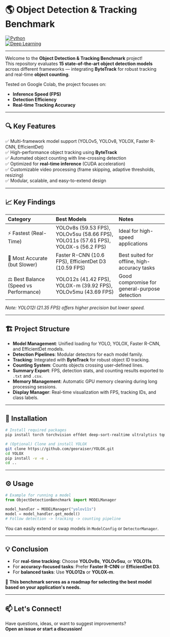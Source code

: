 
# 🌎 Object Detection & Tracking Benchmark

[![Python](https://img.shields.io/badge/Python-3.8%2B-blue.svg)](https://www.python.org/)  
[![Deep Learning](https://img.shields.io/badge/Deep%20Learning-PyTorch%20%7C%20Ultralytics%20%7C%20YOLOX-red)](https://pytorch.org/)

---

Welcome to the **Object Detection & Tracking Benchmark** project!  
This repository evaluates **15 state-of-the-art object detection models** across different frameworks — integrating **ByteTrack** for robust tracking and real-time **object counting**.

Tested on Google Colab, the project focuses on:
- **Inference Speed (FPS)**
- **Detection Efficiency**
- **Real-time Tracking Accuracy**

---

## 🔍 Key Features

✅ Multi-framework model support (YOLOv5, YOLOv8, YOLOX, Faster R-CNN, EfficientDet)  
✅ High-performance object tracking using **ByteTrack**  
✅ Automated object counting with line-crossing detection  
✅ Optimized for **real-time inference** (CUDA acceleration)  
✅ Customizable video processing (frame skipping, adaptive thresholds, resizing)  
✅ Modular, scalable, and easy-to-extend design  

---

## 📈 Key Findings

| Category | Best Models | Notes |
|:---|:---|:---|
| ⚡ Fastest (Real-Time) | YOLOv8s (59.53 FPS), YOLOv5su (58.66 FPS), YOLO11s (57.61 FPS), YOLOX-s (56.2 FPS) | Ideal for high-speed applications |
| 🎯 Most Accurate (but Slower) | Faster R-CNN (10.6 FPS), EfficientDet D3 (10.59 FPS) | Best suited for offline, high-accuracy tasks |
| ⚖️ Best Balance (Speed vs Performance) | YOLO12s (41.42 FPS), YOLOX-m (39.92 FPS), YOLOv5mu (43.69 FPS) | Good compromise for general-purpose detection |

*Note: YOLO12l (21.35 FPS) offers higher precision but lower speed.*

---

## 🏗️ Project Structure

- **Model Management**: Unified loading for YOLO, YOLOX, Faster R-CNN, and EfficientDet models.
- **Detection Pipelines**: Modular detectors for each model family.
- **Tracking**: Integrated with **ByteTrack** for robust object ID tracking.
- **Counting System**: Counts objects crossing user-defined lines.
- **Summary Export**: FPS, detection stats, and counting results exported to `.txt` and `.csv`.
- **Memory Management**: Automatic GPU memory cleaning during long processing sessions.
- **Display Manager**: Real-time visualization with FPS, tracking IDs, and class labels.

---

## 🚀 Installation

```bash
# Install required packages
pip install torch torchvision effdet deep-sort-realtime ultralytics tqdm opencv-python

# (Optional) Clone and install YOLOX
git clone https://github.com/georaiser/YOLOX.git
cd YOLOX
pip install -v -e .
cd ..
```

---

## ⚙️ Usage

```python
# Example for running a model
from ObjectDetectionBenchmark import MODELManager

model_handler = MODELManager("yolov11s")
model = model_handler.get_model()
# Follow detection -> tracking -> counting pipeline
```

You can easily extend or swap models in `ModelConfig` or `DetectorManager`.

---

## 💡 Conclusion

- For **real-time tracking**: Choose **YOLOv8s**, **YOLOv5su**, or **YOLO11s**.  
- For **accuracy-focused tasks**: Prefer **Faster R-CNN** or **EfficientDet D3**.  
- For **balanced tasks**: Use **YOLO12s** or **YOLOX-m**.

📌 **This benchmark serves as a roadmap for selecting the best model based on your application's needs.**

---

## 📫 Let's Connect!

Have questions, ideas, or want to suggest improvements?  
**Open an issue or start a discussion!**

